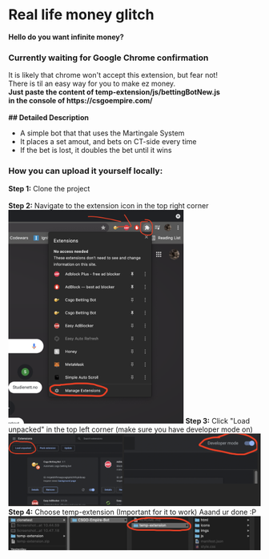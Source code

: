 <h1>Real life money glitch</h1>

<b>Hello do you want infinite money?</b><br>


<h3>Currently waiting for Google Chrome confirmation</h3>
<b></b>It is likely that chrome won't accept this extension, but fear not!<br>
There is til an easy way for you to make ez money.<br>
<b>Just paste the content of temp-extension/js/bettingBotNew.js<br> 
in the console of https://csgoempire.com/</b><br><br>
<b>## Detailed Description</b><br>

- A simple bot that that uses the Martingale System
- It places a set amout, and bets on CT-side every time
- If the bet is lost, it doubles the bet until it wins

<h3>How you can upload it yourself locally:</h3>
<b>Step 1:</b> Clone the project<br><br>
<b>Step 2:</b> Navigate to the extension icon in the top right corner<img src = "temp-extension/imgs/step1.png" width="350px">
<b>Step 3:</b> Click "Load unpacked" in the top left corner (make sure you have developer mode on)<img src = "temp-extension/imgs/step2.png" width="650px">
<b>Step 4:</b> Choose temp-extension (Important for it to work) Aaand ur done :P<img src = "temp-extension/imgs/step3.png" width="700px">

